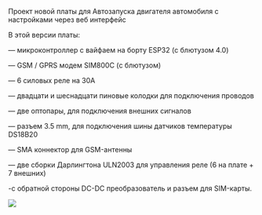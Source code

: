 Проект новой платы для Автозапуска двигателя автомобиля с настройками через веб интерфейс

В этой версии платы:

— микроконтроллер с вайфаем на борту ESP32 (с блютузом 4.0)

— GSM / GPRS модем SIM800C (с блютузом)

— 6 силовых реле на 30А

— двадцати и шеснадцати пиновые колодки для подключения проводов

— две оптопары, для подключения внешних сигналов

— разъем 3.5 mm, для подключения шины датчиков температуры DS18B20

— SMA коннектор для GSM-антенны

— две сборки Дарлингтона ULN2003 для управления реле (6 на плате + 7 внешних)

-с обратной стороны DC-DC преобразователь и разъем для SIM-карты.


![](https://github.com/martinhol221/ESP32-SIM800-WEB/blob/master/Esp32-Sim800-Web-6.0.jpg)
